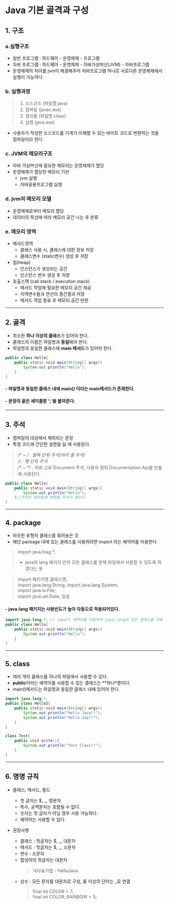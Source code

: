 # Java 기본 골격과 구성
## 1. 구조 
### a.실행구조
* 일반 프로그램 : 하드웨어 - 운영체제 - 프로그램
* 자바 프로그램 : 하드웨어 - 운영체제 - 자바가상머신(JVM) - 자바프로그램
* 운영체제의 차이를 jvm이 해결해주어 자바프로그램 하나로 서로다른 운영체제에서 실행이 가능하다.

### b. 실행과정
>1. 소스코드 (파일명.java)   
>1. 컴파일 (javac.exe)   
>3. 결과물 (파일명.class)
>4. 실행 (java.exe)

* 사용자가 작성한 소스코드를 기계가 이해할 수 있는 바이트 코드로 변환하는 것을 컴파일이라 한다.

### c. JVM의 메모리구조
- 자바 가상머신에 필요한 메모리는 운영체제가 할당
- 운영체제가 할당한 메모리 기반
  - jvm 실행
  - 자바응용프로그램 실행
 
### d. jvm의 메모리 모델
- 운영체제로부터 메모리 할당
- 데이터의 특성에 따라 메모리 공간 나눈 후 분류

### e. 메모리 영역
- 메서드영역
  - 클래스 사용 시, 클래스에 대한 정보 저장
  - 클래스변수 (static변수) 생성 후 저장
- 힙(heap)
  - 인스턴스가 생성되는 공간
  - 인스턴스 변수 생성 후 저장
- 호출스택 (call stack / execution stack)
  - 메서드 작업에 필요한 메모리 공간 제공
  - 지역변수들과 연산의 중간결과 저장
  - 메서드 작업 종료 후 메모리 공간 반환


***

## 2. 골격
* 최소한 **하나 이상의 클래스**가 있어야 한다.
* 클래스의 이름은 파일명과 **동일**해야 한다.
* 파일명과 동일한 클래스에 **main 메서드**가 있어야 한다.

```java
public class Hello{
    public static void main(String[] args){
        System.out.println("Hello");
    }
}
```
#### - 파일명과 동일한 클래스 내에 main() 이라는 main메서드가 존재한다.
#### - 문장의 끝은 세미콜론 ';'을 붙여준다.   

***

## 3.  주석
* 컴퍼일의 대상에서 제외되는 문장
* 특정 코드에 간단한 설명을 달 때 사용된다.
> /* ~ */  : 블록 단위 주석(여러 줄 주석)      
// : 행 단위 주석   
/** ~ */ : 자바 고유 Document 주석, 사용자 정의 Documentation Api를 만들 때 사용된다.
```java
public class Hello{
    public static void main(String[] args){
        System.out.println("Hello");
    }//주석은 컴파일에 영향을 미치지 않는다.
}
```

***

## 4. package
* 비슷한 유형의 클래스를 묶어놓은 것
* 해당 package 내에 있는 클래스를 사용하려면 import 라는 예약어를 이용한다.
> import java.lnag.*;   
> - java의 lang 패키지 안의 모든 클래스를 현재 파일에서 사용할 수 있도록 하겠다는 뜻

> import 패키지명.클래스명;   
import java.lang.String;
import java.lang.System;   
import java.io.File;   
import java.util.Date; 등등

#### - java.lang 패키지는 사용빈도가 높아 자동으로 적용되어있다.

```java
import java.lang.*; // import 예약어를 이용하여 java.lang의 모든 클래스를 적용
public class Hello{
    public static void main(String[] args){
        System.out.println("Hello");
    }
}
```
***
## 5. class
* 여러 개의 클래스를 하나의 파일에서 사용할 수 있다.
* **public**이라는 예약어를 사용할 수 있는 클래스는 **하나*뿐이다.
* main()메서드는 파일명과 동일한 클래스 내에 있어야 한다.

```java
import java.lang.*;
public class Hello2{
    public static void main(String[] args){
        System.out.println("Hello Java!!");
        System.out.println("Hello Jsp!!");
    }
}

class Test{
    public void write(){
        System.out.println("Test Class!!");
    }
}
```

***

## 6. 명명 규칙
* 클래스, 메서드, 필드   
    + 첫 글자는 $, _, 영문자
    + 특수, 공백문자는 포함될 수 없다.
    + 숫자는 첫 글자가 아닐 경우 사용 가능하다.
    + 예약어는 사용할 수 없다.


* 권장사항   
    + 클래스 : 첫글자는 $, _, 대문자
    + 메서드 : 첫글자는 $, _, 소문자
    + 변수 : 소문자
    + 합성어의 첫글자는 대문자
        > 낙타표기법 - HelloJava
    + 상수 : 모든 문자를 대문자로 구성, 둘 이상의 단어는 _로 연결
        > final int COLOR = 7;   
        > final int COLOR_RAINBOW = 5;
